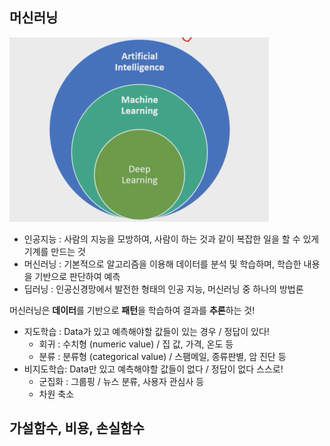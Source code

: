 ## 머신러닝

![image-20210617005817770](image-20210617005817770.png)

- 인공지능 : 사람의 지능을 모방하여, 사람이 하는 것과 같이 복잡한 일을 할 수 있게 기계를 만드는 것
- 머신러닝 : 기본적으로 알고리즘을 이용해 데이터를 분석 및 학습하며, 학습한 내용을 기반으로 판단하여 예측
- 딥러닝 : 인공신경망에서 발전한 형태의 인공 지능,  머신러닝 중 하나의 방법론



머신러닝은 **데이터**를 기반으로 **패턴**을 학습하여 결과를 **추론**하는 것!

- 지도학습 : Data가 있고 예측해야할 값들이 있는 경우 / 정답이 있다!
  - 회귀 : 수치형 (numeric value) / 집 값, 가격, 온도 등
  - 분류 : 분류형 (categorical value) / 스팸메일, 종류판별, 암 진단 등
- 비지도학습: Data만 있고 예측해야할 값들이 없다 / 정답이 없다 스스로!
  - 군집화 : 그룹핑 / 뉴스 분류, 사용자 관심사 등
  - 차원 축소



## 가설함수, 비용, 손실함수



